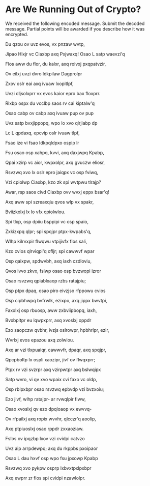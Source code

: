 # Are We Running Out of Crypto?
We received the following encoded message.  Submit the decoded message.  Partial points will be awarded if you describe how it was encrypted.

Du qzou ov uvz evos, vx pnzaw wvtp,

Jipao Hlxjr vc Ciaxbp axq Pxjwaxq! Osao L satp waevzi'q

Flos aww du flor, du kalxr, axq roivxj pxqpatvzir,

Ov eilxj uvzi dvro ldkpilaw Dagprolpr

Zxov oslr eai axq ivuaw lxopitlpf,

Uvzi dljsolxprr vx evos kaior epro bax floxprr.

Rlxbp ospx du vcclbp saos rv cai kiptalw'q

Osao cabp ov cabp axq ivuaw pup ov pup

Uvz satp bvxjippopq, wpo lo xvo qlrjiabp dp

Lc L qpdaxq, epcvip oslr ivuaw tlpf,

Fsao ize vi fsao ldkpqldpxo ospip lr

Fsu osao osp xahpq, kvvi, axq daxjwpq Kpabp,

Qpai xzirp vc aior, kwpxolpr, axq gvuczw eliosr,

Rsvzwq xvo lx oslr epro jaiqpx vc osp fviwq,

Vzi cpiolwp Ciaxbp, kzo zk spi wvtpwu tlrajp?

Awar, rsp saos civd Ciaxbp ovv wvxj eppx bsar'q!

Axq aww spi szreaxqiu qvos wlp vx spakr,

Bviizkolxj lx lo vfx cpiolwlou.

Spi tlxp, osp dpiiu bsppipi vc osp spaio,

Zxkizxpq qlpr; spi spqjpr ptpx-kwpabs'q,

Wlhp kilrvxpir flwqwu vtpijivfx flos sali,

Kzo cvios qlrviqpi'q ofljr; spi cawwvf wpar

Osp qaixpw, spdwvbh, axq iaxh czdloviu,

Qvos ivvo zkvx, fslwp osao osp bvzwopi izror

Osao rsvzwq qpiablxaop rzbs ratajpiu;

Osp ptpx dpaq, osao piro eivzjso rfppowu cvios

Osp cipbhwpq bvfrwlk, ezixpo, axq jippx bwvtpi,

Faxolxj osp rbuosp, aww zxbviipbopq, iaxh,

Bvxbpltpr eu lqwpxprr, axq xvoslxj oppdr

Ezo saopczw qvbhr, ivzjs oslrowpr, hpbhrlpr, ezir,

Wvrlxj evos epazou axq zolwlou.

Axq ar vzi tlxpuaiqr, cawwvfr, dpaqr, axq spqjpr,

Qpcpboltp lx ospli xaozipr, jivf ov flwqxprr;

Ptpx rv vzi svzrpr axq vzirpwtpr axq bslwqipx

Satp wvro, vi qv xvo wpaix cvi faxo vc oldp,

Osp rblpxbpr osao rsvzwq epbvdp vzi bvzxoiu;

Ezo jivf, wlhp ratajpr- ar rvwqlpir flww,

Osao xvoslxj qv ezo dpqloaop vx ewvvq-

Ov rfpailxj axq ropix wvvhr, qlcczr'q aoolip,

Axq ptpiuoslxj osao rppdr zxxaoziaw.

Fslbs ov ipqzbp lxov vzi cvidpi catvzo

Uvz aip arrpdewpq; axq du rkppbs pxoipaor

Osao L dau hxvf osp wpo fsu jpxowp Kpabp

Rsvzwq xvo pykpw osprp lxbvxtpxlpxbpr

Axq ewprr zr flos spi cvidpi nzawlolpr.
